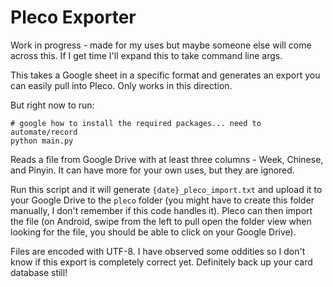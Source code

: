# Pleco Exporter

Work in progress - made for my uses but maybe someone else will come across
this. If I get time I'll expand this to take command line args.

This takes a Google sheet in a specific format and generates an export you can
easily pull into Pleco. Only works in this direction.

But right now to run:

```
# google how to install the required packages... need to automate/record
python main.py
```

Reads a file from Google Drive with at least three columns - Week, Chinese, and
Pinyin. It can have more for your own uses, but they are ignored.

Run this script and it will generate `{date}_pleco_import.txt` and upload it to
your Google Drive to the `pleco` folder (you might have to create this folder
manually, I don't remember if this code handles it). Pleco can then import the
file (on Android, swipe from the left to pull open the folder view when looking
for the file, you should be able to click on your Google Drive).

Files are encoded with UTF-8. I have observed some oddities so I don't know if
this export is completely correct yet. Definitely back up your card database
still!
